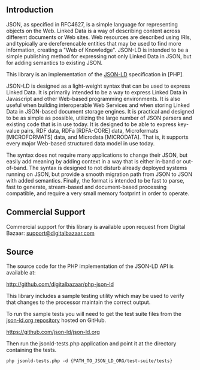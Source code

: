Introduction
------------

JSON, as specified in RFC4627, is a simple language for representing
objects on the Web. Linked Data is a way of describing content across
different documents or Web sites. Web resources are described using
IRIs, and typically are dereferencable entities that may be used to find
more information, creating a "Web of Knowledge". JSON-LD is intended to
be a simple publishing method for expressing not only Linked Data in
JSON, but for adding semantics to existing JSON.

This library is an implementation of the [JSON-LD] specification
in [PHP].

JSON-LD is designed as a light-weight syntax that can be used to express
Linked Data. It is primarily intended to be a way to express Linked Data
in Javascript and other Web-based programming environments. It is also
useful when building interoperable Web Services and when storing Linked
Data in JSON-based document storage engines. It is practical and
designed to be as simple as possible, utilizing the large number of JSON
parsers and existing code that is in use today. It is designed to be
able to express key-value pairs, RDF data, RDFa [RDFA-CORE] data,
Microformats [MICROFORMATS] data, and Microdata [MICRODATA]. That is, it
supports every major Web-based structured data model in use today.

The syntax does not require many applications to change their JSON, but
easily add meaning by adding context in a way that is either in-band or
out-of-band. The syntax is designed to not disturb already deployed
systems running on JSON, but provide a smooth migration path from JSON
to JSON with added semantics. Finally, the format is intended to be fast
to parse, fast to generate, stream-based and document-based processing
compatible, and require a very small memory footprint in order to operate.

Commercial Support
------------------

Commercial support for this library is available upon request from 
Digital Bazaar: support@digitalbazaar.com

Source
------

The source code for the PHP implementation of the JSON-LD API
is available at:

http://github.com/digitalbazaar/php-json-ld

This library includes a sample testing utility which may be used to verify
that changes to the processor maintain the correct output.

To run the sample tests you will need to get the test suite files from the
[json-ld.org repository][json-ld.org] hosted on GitHub.

https://github.com/json-ld/json-ld.org

Then run the jsonld-tests.php application and point it at the directory
containing the tests.

    php jsonld-tests.php -d {PATH_TO_JSON_LD_ORG/test-suite/tests}

[JSON-LD]: http://json-ld.org/
[json-ld.org]: https://github.com/json-ld/json-ld.org


